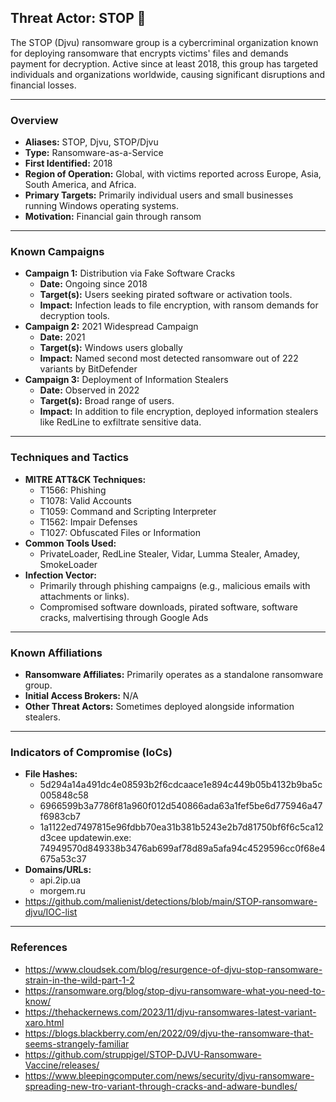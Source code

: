 ## Threat Actor: STOP 🛑
The STOP (Djvu) ransomware group is a cybercriminal organization known for deploying ransomware that encrypts victims' files and demands payment for decryption. Active since at least 2018, this group has targeted individuals and organizations worldwide, causing significant disruptions and financial losses.

---
### Overview
- **Aliases:** STOP, Djvu, STOP/Djvu
- **Type:** Ransomware-as-a-Service
- **First Identified:** 2018
- **Region of Operation:** Global, with victims reported across Europe, Asia, South America, and Africa.
- **Primary Targets:** Primarily individual users and small businesses running Windows operating systems.
- **Motivation:** Financial gain through ransom

---
### Known Campaigns
- **Campaign 1:** Distribution via Fake Software Cracks
  - **Date:** Ongoing since 2018
  - **Target(s):** Users seeking pirated software or activation tools.
  - **Impact:** Infection leads to file encryption, with ransom demands for decryption tools. 
- **Campaign 2:** 2021 Widespread Campaign
  - **Date:** 2021
  - **Target(s):** Windows users globally
  - **Impact:** Named second most detected ransomware out of 222 variants by BitDefender
- **Campaign 3:** Deployment of Information Stealers
  - **Date:** Observed in 2022
  - **Target(s):** Broad range of users.
  - **Impact:** In addition to file encryption, deployed information stealers like RedLine to exfiltrate sensitive data. 


---
### Techniques and Tactics
- **MITRE ATT&CK Techniques:** 
  - T1566: Phishing
  - T1078: Valid Accounts
  - T1059: Command and Scripting Interpreter
  - T1562: Impair Defenses
  - T1027: Obfuscated Files or Information
- **Common Tools Used:** 
  - PrivateLoader, RedLine Stealer, Vidar, Lumma Stealer, Amadey, SmokeLoader
- **Infection Vector:** 
  - Primarily through phishing campaigns (e.g., malicious emails with attachments or links).
  - Compromised software downloads, pirated software, software cracks, malvertising through Google Ads

---
### Known Affiliations
- **Ransomware Affiliates:** Primarily operates as a standalone ransomware group.
- **Initial Access Brokers:** N/A
- **Other Threat Actors:** Sometimes deployed alongside information stealers.

---
### Indicators of Compromise (IoCs)
- **File Hashes:** 
  - 5d294a14a491dc4e08593b2f6cdcaace1e894c449b05b4132b9ba5c005848c58
  - 6966599b3a7786f81a960f012d540866ada63a1fef5be6d775946a47f6983cb7
  - 1a1122ed7497815e96fdbb70ea31b381b5243e2b7d81750bf6f6c5ca12d3cee
updatewin.exe: 74949570d849338b3476ab699af78d89a5afa94c4529596cc0f68e4675a53c37
- **Domains/URLs:** 
  - api.2ip.ua
  - morgem.ru
- https://github.com/malienist/detections/blob/main/STOP-ransomware-djvu/IOC-list


---
### References
- https://www.cloudsek.com/blog/resurgence-of-djvu-stop-ransomware-strain-in-the-wild-part-1-2
- https://ransomware.org/blog/stop-djvu-ransomware-what-you-need-to-know/
- https://thehackernews.com/2023/11/djvu-ransomwares-latest-variant-xaro.html
- https://blogs.blackberry.com/en/2022/09/djvu-the-ransomware-that-seems-strangely-familiar
- https://github.com/struppigel/STOP-DJVU-Ransomware-Vaccine/releases/
- https://www.bleepingcomputer.com/news/security/djvu-ransomware-spreading-new-tro-variant-through-cracks-and-adware-bundles/
